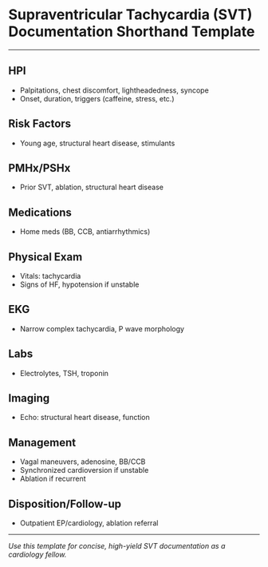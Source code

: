 # Supraventricular Tachycardia (SVT) Documentation Shorthand Template

---

## HPI
- Palpitations, chest discomfort, lightheadedness, syncope
- Onset, duration, triggers (caffeine, stress, etc.)

## Risk Factors
- Young age, structural heart disease, stimulants

## PMHx/PSHx
- Prior SVT, ablation, structural heart disease

## Medications
- Home meds (BB, CCB, antiarrhythmics)

## Physical Exam
- Vitals: tachycardia
- Signs of HF, hypotension if unstable

## EKG
- Narrow complex tachycardia, P wave morphology

## Labs
- Electrolytes, TSH, troponin

## Imaging
- Echo: structural heart disease, function

## Management
- Vagal maneuvers, adenosine, BB/CCB
- Synchronized cardioversion if unstable
- Ablation if recurrent

## Disposition/Follow-up
- Outpatient EP/cardiology, ablation referral

---
*Use this template for concise, high-yield SVT documentation as a cardiology fellow.*

